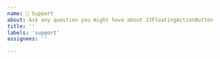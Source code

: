 ```yaml
---
name: 🤗 Support
about: Ask any question you might have about JJFloatingActionButton
title: ''
labels: 'support'
assignees: ''

---
```


<!--
What can we help you with?

In some cases it can be really helpful to provide a short example of your code.
If so, please wrap these code blocks in backticks, like this:

```swift
*your code goes here*
```

The code will automatically get its syntax highlighted, and doesn't need to be indented 4 spaces to be shown as code.
-->
